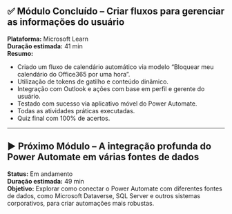 ## ✅ Módulo Concluído – Criar fluxos para gerenciar as informações do usuário  
**Plataforma:** Microsoft Learn  
**Duração estimada:** 41 min  
**Resumo:**  
- Criado um fluxo de calendário automático via modelo “Bloquear meu calendário do Office365 por uma hora”.  
- Utilização de tokens de gatilho e conteúdo dinâmico.  
- Integração com Outlook e ações com base em perfil e gerente do usuário.  
- Testado com sucesso via aplicativo móvel do Power Automate.  
- Todas as atividades práticas executadas.  
- Quiz final com 100% de acertos.

---

## ▶️ Próximo Módulo – A integração profunda do Power Automate em várias fontes de dados  
**Status:** Em andamento  
**Duração estimada:** 49 min  
**Objetivo:** Explorar como conectar o Power Automate com diferentes fontes de dados, como Microsoft Dataverse, SQL Server e outros sistemas corporativos, para criar automações mais robustas.
